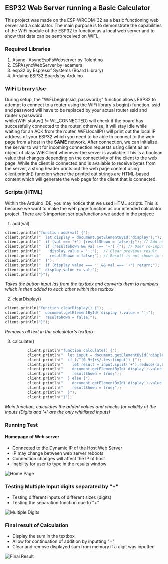 ## ESP32 Web Server running a Basic Calculator
This project was made on the ESP-WROOM-32 as a basic functioning web server and a calculator. The main purpose is to demonstrate the capabilities of the WiFi module of the ESP32 to function as a local web server and to show that data can be sent/received on WiFi.

### Required Libraries

1) Async- AsyncEspFsWebserver by Tolentino <br>
2) ESPAsyncWebServer by lacamera <br>
3) esp32 by Espressif Systems (Board Library)<br>
4) Arduino ESP32 Boards by Arduino<br>

### WiFi Library Use

During setup, the "WiFi.begin(ssid, password);" function allows ESP32 to attempt to connect to a router using the WiFi library's begin() function. ssid and password will have to be replaced by your actual router ssid and router's password. <br>
while(WiFi.status() != WL_CONNECTED) will check if the board has successfully connected to the router, otherwise, it will stay idle while waiting for an ACK from the router. WiFi.localIP() will print out the local IP address of your ESP32 which you need to be able to connect to the web page from a host in the <b>SAME</b> network. After connection, we can initialize the server to wait for incoming connection requests using client as an object of class WiFiClient whenever the server is available. This is a boolean value that changes depending on the connectivity of the client to the web page. While the client is connected and is available to receive bytes from the server, a string header prints out the web page content using client.println() function where the printed out strings are HTML-based content which will generate the web page for the client that is connected.

### Scripts (HTML)
Within the Arduino IDE, you may notice that we used HTML scripts. This is because we want to make the web page function as our intended calculator project. There are 3 important scripts/functions we added in the project: <br>
1) add(val) <br>
```cpp
client.println("function add(val) {");
client.println("  let display = document.getElementById('display');"); // Find display value
client.println("  if (val === '+') {resultShown = false;};"); // Add next digits 
client.println("  if (resultShown && val !== '+') {"); // User re-inputs different numbers, reset calculator
client.println("    display.value = '';");  // Clear previous result
client.println("    resultShown = false;"); // Result is not shown in display
client.println("  }");
client.println("  if (display.value === '' && val === '+') return;");  // Append '+' and first input and check if display is empty
client.println("  display.value += val;");                     
client.println("}");
```
<i>Takes the button input ids from the textbox and converts them to numbers which is then added to each other within the textbox</i> <br>

2) clearDisplay() <br>
```cpp
client.println("function clearDisplay() {");
client.println("  document.getElementById('display').value = '';"); 
client.println("  resultShown = false;");
client.println("}");
```
<i>Removes all text in the calculator's textbox</i> <br>

3) calculate() <br>

```cpp
          client.println("function calculate() {");
          client.println("  let input = document.getElementById('display').value;");
          client.println("  if (/^[0-9+]+$/.test(input)) {");
          client.println("    let result = input.split('+').reduce((a,b) => Number(a) + Number(b),0);");
          client.println("    document.getElementById('display').value = result;");
          client.println("    resultShown = true;");
          client.println("  } else {");
          client.println("    document.getElementById('display').value = 'Error';");
          client.println("    resultShown = true;");
          client.println("  }");
          client.println("}");
```

<i>Main function, calculates the added values and checks for validity of the inputs (Digits and '+' are the only whitlisted inputs)</i> <br>

### Running Test

#### Homepage of Web server
- Connected to the Dynamic IP of the Host Web Server
- IP may change between web server reboots
- Connection changes will affect the IP of host
- Inability for user to type in the results window

![Home Page](../images/Calc1.png)

### Testing Multiple Input digits separated by "+"
- Testing different inputs of different sizes (digits)
- Testing the separation function due to "+"

![Multiple Digits](../images/Calc2.png)

### Final result of Calculation
- Display the sum in the textbox
- Allow for continuation of addition by inputting "+"
- Clear and remove displayed sum from memory if a digit was inputted

![Final Result](../images/Calc3.png)
